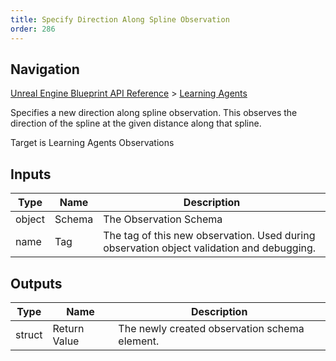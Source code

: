 ```yaml
---
title: Specify Direction Along Spline Observation
order: 286
---
```

## Navigation

[Unreal Engine Blueprint API Reference](https://dev.epicgames.com/documentation/en-us/unreal-engine/BlueprintAPI) > [Learning Agents](https://dev.epicgames.com/documentation/en-us/unreal-engine/BlueprintAPI/LearningAgents)

Specifies a new direction along spline observation. This observes the direction of the spline at the given distance along that spline.

Target is Learning Agents Observations

## Inputs

| Type | Name | Description |
| --- | --- | --- |
| object | Schema | The Observation Schema |
| name | Tag | The tag of this new observation. Used during observation object validation and debugging. |

## Outputs

| Type | Name | Description |
| --- | --- | --- |
| struct | Return Value | The newly created observation schema element. |
